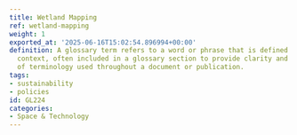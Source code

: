 ```yaml
---
title: Wetland Mapping
ref: wetland-mapping
weight: 1
exported_at: '2025-06-16T15:02:54.896994+00:00'
definition: A glossary term refers to a word or phrase that is defined within a specific
  context, often included in a glossary section to provide clarity and understanding
  of terminology used throughout a document or publication.
tags:
- sustainability
- policies
id: GL224
categories:
- Space & Technology
---
```


